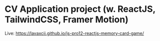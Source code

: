 # CV Application project (w. ReactJS, TailwindCSS, Framer Motion)

 Live: https://lavaxcii.github.io/js-pro12-reactjs-memory-card-game/



